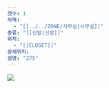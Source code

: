 ```yaml
---
갯수: 1
지역:
  - "[[../../ZONE/사무실|사무실]]"
종류: "[[신발|신발]]"
위치:
  - "[[CLOSET]]"
상세위치: 
설명: "275"
---
```



![](http://192.168.50.22/devices/250315_IMG_0014.jpg)
